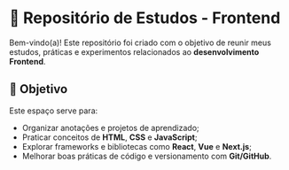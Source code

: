 # 🧠 Repositório de Estudos - Frontend

Bem-vindo(a)! Este repositório foi criado com o objetivo de reunir meus estudos, práticas e experimentos relacionados ao **desenvolvimento Frontend**.

## 🚀 Objetivo

Este espaço serve para:
- Organizar anotações e projetos de aprendizado;
- Praticar conceitos de **HTML**, **CSS** e **JavaScript**;
- Explorar frameworks e bibliotecas como **React**, **Vue** e **Next.js**;
- Melhorar boas práticas de código e versionamento com **Git/GitHub**.